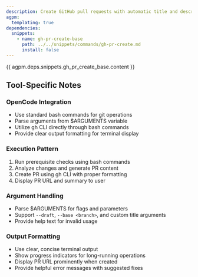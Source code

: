 ```yaml
---
description: Create GitHub pull requests with automatic title and description generation
agpm:
  templating: true
dependencies:
  snippets:
    - name: gh-pr-create-base
      path: ../../snippets/commands/gh-pr-create.md
      install: false
---
```


{{ agpm.deps.snippets.gh_pr_create_base.content }}

## Tool-Specific Notes

### OpenCode Integration
- Use standard bash commands for git operations
- Parse arguments from $ARGUMENTS variable
- Utilize gh CLI directly through bash commands
- Provide clear output formatting for terminal display

### Execution Pattern
1. Run prerequisite checks using bash commands
2. Analyze changes and generate PR content
3. Create PR using gh CLI with proper formatting
4. Display PR URL and summary to user

### Argument Handling
- Parse $ARGUMENTS for flags and parameters
- Support `--draft`, `--base <branch>`, and custom title arguments
- Provide help text for invalid usage

### Output Formatting
- Use clear, concise terminal output
- Show progress indicators for long-running operations
- Display PR URL prominently when created
- Provide helpful error messages with suggested fixes